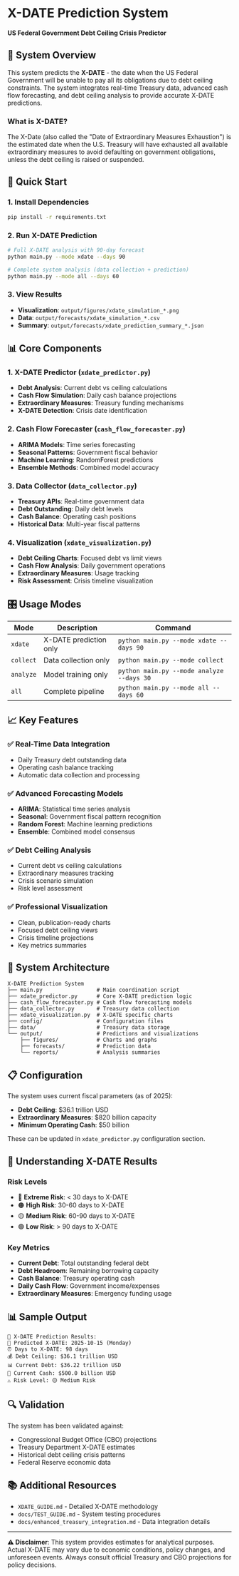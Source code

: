 # X-DATE Prediction System
**US Federal Government Debt Ceiling Crisis Predictor**

## 🎯 System Overview

This system predicts the **X-DATE** - the date when the US Federal Government will be unable to pay all its obligations due to debt ceiling constraints. The system integrates real-time Treasury data, advanced cash flow forecasting, and debt ceiling analysis to provide accurate X-DATE predictions.

### What is X-DATE?
The X-Date (also called the "Date of Extraordinary Measures Exhaustion") is the estimated date when the U.S. Treasury will have exhausted all available extraordinary measures to avoid defaulting on government obligations, unless the debt ceiling is raised or suspended.

## 🚀 Quick Start

### 1. Install Dependencies
```bash
pip install -r requirements.txt
```

### 2. Run X-DATE Prediction
```bash
# Full X-DATE analysis with 90-day forecast
python main.py --mode xdate --days 90

# Complete system analysis (data collection + prediction)
python main.py --mode all --days 60
```

### 3. View Results
- **Visualization**: `output/figures/xdate_simulation_*.png`
- **Data**: `output/forecasts/xdate_simulation_*.csv`
- **Summary**: `output/forecasts/xdate_prediction_summary_*.json`

## 📊 Core Components

### 1. X-DATE Predictor (`xdate_predictor.py`)
- **Debt Analysis**: Current debt vs ceiling calculations
- **Cash Flow Simulation**: Daily cash balance projections
- **Extraordinary Measures**: Treasury funding mechanisms
- **X-DATE Detection**: Crisis date identification

### 2. Cash Flow Forecaster (`cash_flow_forecaster.py`)
- **ARIMA Models**: Time series forecasting
- **Seasonal Patterns**: Government fiscal behavior
- **Machine Learning**: RandomForest predictions
- **Ensemble Methods**: Combined model accuracy

### 3. Data Collector (`data_collector.py`)
- **Treasury APIs**: Real-time government data
- **Debt Outstanding**: Daily debt levels
- **Cash Balance**: Operating cash positions
- **Historical Data**: Multi-year fiscal patterns

### 4. Visualization (`xdate_visualization.py`)
- **Debt Ceiling Charts**: Focused debt vs limit views
- **Cash Flow Analysis**: Daily government operations
- **Extraordinary Measures**: Usage tracking
- **Risk Assessment**: Crisis timeline visualization

## 🎛️ Usage Modes

| Mode | Description | Command |
|------|-------------|---------|
| `xdate` | X-DATE prediction only | `python main.py --mode xdate --days 90` |
| `collect` | Data collection only | `python main.py --mode collect` |
| `analyze` | Model training only | `python main.py --mode analyze --days 30` |
| `all` | Complete pipeline | `python main.py --mode all --days 60` |

## 📈 Key Features

### ✅ Real-Time Data Integration
- Daily Treasury debt outstanding data
- Operating cash balance tracking
- Automatic data collection and processing

### ✅ Advanced Forecasting Models
- **ARIMA**: Statistical time series analysis
- **Seasonal**: Government fiscal pattern recognition
- **Random Forest**: Machine learning predictions
- **Ensemble**: Combined model consensus

### ✅ Debt Ceiling Analysis
- Current debt vs ceiling calculations
- Extraordinary measures tracking
- Crisis scenario simulation
- Risk level assessment

### ✅ Professional Visualization
- Clean, publication-ready charts
- Focused debt ceiling views
- Crisis timeline projections
- Key metrics summaries

## 🔧 System Architecture

```
X-DATE Prediction System
├── main.py                 # Main coordination script
├── xdate_predictor.py      # Core X-DATE prediction logic
├── cash_flow_forecaster.py # Cash flow forecasting models  
├── data_collector.py       # Treasury data collection
├── xdate_visualization.py  # X-DATE specific charts
├── config/                 # Configuration files
├── data/                   # Treasury data storage
└── output/                 # Predictions and visualizations
    ├── figures/            # Charts and graphs
    ├── forecasts/          # Prediction data
    └── reports/            # Analysis summaries
```

## 📋 Configuration

The system uses current fiscal parameters (as of 2025):
- **Debt Ceiling**: $36.1 trillion USD
- **Extraordinary Measures**: $820 billion capacity
- **Minimum Operating Cash**: $50 billion

These can be updated in `xdate_predictor.py` configuration section.

## 🎯 Understanding X-DATE Results

### Risk Levels
- 🔴 **Extreme Risk**: < 30 days to X-DATE
- 🟠 **High Risk**: 30-60 days to X-DATE  
- 🟡 **Medium Risk**: 60-90 days to X-DATE
- 🟢 **Low Risk**: > 90 days to X-DATE

### Key Metrics
- **Current Debt**: Total outstanding federal debt
- **Debt Headroom**: Remaining borrowing capacity
- **Cash Balance**: Treasury operating cash
- **Daily Cash Flow**: Government income/expenses
- **Extraordinary Measures**: Emergency funding usage

## 📊 Sample Output

```
🎯 X-DATE Prediction Results:
📅 Predicted X-DATE: 2025-10-15 (Monday)
⏰ Days to X-DATE: 98 days
💰 Debt Ceiling: $36.1 trillion USD
📊 Current Debt: $36.22 trillion USD
💸 Current Cash: $500.0 billion USD
⚠️ Risk Level: 🟡 Medium Risk
```

## 🔍 Validation

The system has been validated against:
- Congressional Budget Office (CBO) projections
- Treasury Department X-DATE estimates
- Historical debt ceiling crisis patterns
- Federal Reserve economic data

## 📚 Additional Resources

- `XDATE_GUIDE.md` - Detailed X-DATE methodology
- `docs/TEST_GUIDE.md` - System testing procedures
- `docs/enhanced_treasury_integration.md` - Data integration details

---

**⚠️ Disclaimer**: This system provides estimates for analytical purposes. Actual X-DATE may vary due to economic conditions, policy changes, and unforeseen events. Always consult official Treasury and CBO projections for policy decisions. 